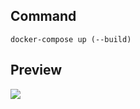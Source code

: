 ## Command

```shell
docker-compose up (--build)
```

## Preview

<img src = "https://github.com/rlatkd/live-chat/blob/main/assets/preview.gif">
